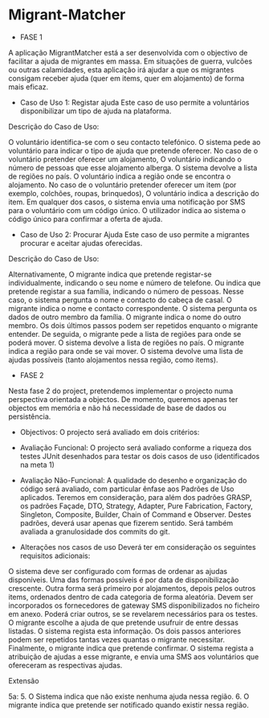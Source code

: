 # Migrant-Matcher

- FASE 1

A aplicação MigrantMatcher está a ser desenvolvida com o objectivo de facilitar a ajuda de migrantes em massa. Em situações de guerra, vulcões ou outras calamidades, esta aplicação irá ajudar a que os migrantes consigam receber ajuda (quer em items, quer em alojamento) de forma mais eficaz.

- Caso de Uso 1: Registar ajuda
Este caso de uso permite a voluntários disponibilizar um tipo de ajuda na plataforma.

Descrição do Caso de Uso:

O voluntário identifica-se com o seu contacto telefónico.
O sistema pede ao voluntário para indicar o tipo de ajuda que pretende oferecer.
No caso de o voluntário pretender oferecer um alojamento,
O voluntário indicando o número de pessoas que esse alojamento alberga.
O sistema devolve a lista de regiões no país.
O voluntário indica a região onde se encontra o alojamento.
No caso de o voluntário pretender oferecer um item (por exemplo, colchões, roupas, brinquedos),
O voluntário indica a descrição do item.
Em qualquer dos casos, o sistema envia uma notificação por SMS para o voluntário com um código único.
O utilizador indica ao sistema o código único para confirmar a oferta de ajuda.

- Caso de Uso 2: Procurar Ajuda
Este caso de uso permite a migrantes procurar e aceitar ajudas oferecidas.

Descrição do Caso de Uso:

Alternativamente,
O migrante indica que pretende registar-se individualmente, indicando o seu nome e número de telefone. 
Ou indica que pretende registar a sua família, indicando o número de pessoas.
Nesse caso, o sistema pergunta o nome e contacto do cabeça de casal.
O migrante indica o nome e contacto correspondente.
O sistema pergunta os dados de outro membro da família.
O migrante indica o nome do outro membro.
Os dois últimos passos podem ser repetidos enquanto o migrante entender.
De seguida, o migrante pede a lista de regiões para onde se poderá mover.
O sistema devolve a lista de regiões no país.
O migrante indica a região para onde se vai mover.
O sistema devolve uma lista de ajudas possíveis (tanto alojamentos nessa região, como items).

- FASE 2

Nesta fase 2 do project, pretendemos implementar o projecto numa perspectiva orientada a objectos. De momento, queremos apenas ter objectos em memória e não há necessidade de base de dados ou persistência.

- Objectivos:
O projecto será avaliado em dois critérios:

- Avaliação Funcional: O projecto será avaliado conforme a riqueza dos testes JUnit desenhados para testar os dois casos de uso (identificados na meta 1)

- Avaliação Não-Funcional: A qualidade do desenho e organização do código será avaliado, com particular ênfase aos Padrões de Uso aplicados. Teremos em consideração, para além dos padrões GRASP, os padrões Façade, DTO, Strategy, Adapter, Pure Fabrication, Factory, Singleton, Composite, Builder, Chain of Command e Observer. Destes padrões, deverá usar apenas que fizerem sentido. Será também avaliada a granulosidade dos commits do git.

- Alterações nos casos de uso
Deverá ter em consideração os seguintes requisitos adicionais:

O sistema deve ser configurado com formas de ordenar as ajudas disponíveis. Uma das formas possíveis é por data de disponibilização crescente. Outra forma será primeiro por alojamentos, depois pelos outros items, ordenados dentro de cada categoria de forma aleatória.
Devem ser incorporados os fornecedores de gateway SMS disponibilizados no ficheiro em anexo. Poderá criar outros, se se revelarem necessários para os testes.
O migrante escolhe a ajuda de que pretende usufruir de entre dessas listadas.
O sistema regista esta informação.
Os dois passos anteriores podem ser repetidos tantas vezes quantas o migrante necessitar.
Finalmente, o migrante indica que pretende confirmar.
O sistema regista a atribuição de ajudas a esse migrante, e envia uma SMS aos voluntários que ofereceram as respectivas ajudas.

Extensão

5a:
5. O Sistema indica que não existe nenhuma ajuda nessa região.
6. O migrante indica que pretende ser notificado quando existir nessa região.
